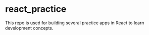 # react_practice
This repo is used for building several practice apps in React to learn development concepts.
